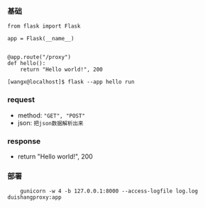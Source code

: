 ### 基础
```
from flask import Flask

app = Flask(__name__)


@app.route("/proxy")
def hello():
    return "Hello world!", 200
```

```
[wangx@localhost]$ flask --app hello run
```

### request
* method: `"GET", "POST"`
* json: `把json数据解析出来`


### response
* return "Hello world!", 200


### 部署
```
    gunicorn -w 4 -b 127.0.0.1:8000 --access-logfile log.log duishangproxy:app
```
